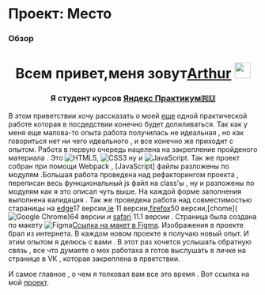 # Проект: Место

### Обзор

<h1 align="center">Всем привет,меня зовут<a href="https://vk.ru/arturchik_a" target="_blank">Arthur</a> 
<img src="https://github.com/blackcater/blackcater/raw/main/images/Hi.gif" height="32"/></h1>
<h3 align="center">Я студент курсов <a href="https://practicum.yandex.ru/" target="_blank">Яндекс Практикум🇷🇺</a></h3>

В этом приветствии хочу рассказать о моей [еще](https://ar4i23.github.io/russian-travel/index.html) одной практической работе которая в посдедствии конечно будет допиливаться. Так как у меня еще малова-то опыта работа получилась не идеальная , но как говориться нет ни чего идеального , и все конечно же приходит с опытом. Работа в первую очередь нацелена на закрепление пройденого материала . Это ![HTML5](https://img.shields.io/badge/html5-%23E34F26.svg?style=for-the-badge&logo=html5&logoColor=white), ![CSS3](https://img.shields.io/badge/css3-%231572B6.svg?style=for-the-badge&logo=css3&logoColor=white) ну и ![JavaScript](https://img.shields.io/badge/javascript-%23323330.svg?style=for-the-badge&logo=javascript&logoColor=%23F7DF1E). Так же проект собран при помощи Webpack , [JavaScript] файлы разложены по модулям .Большая работа проведена над рефакторингом проекта , переписан весь функциональный js файл на class'ы , ну и разложены по модулям как я это описал чуть выше. На каждой форме заполнения выполнена валидация . Так же проведена работа над совместимостью стараницы на [edge](<![Edge](https://img.shields.io/badge/Edge-0078D7?style=for-the-badge&logo=Microsoft-edge&logoColor=white)>)17 версии,[ie](<![IE](https://img.shields.io/badge/Internet%20Explorer-0076D6?style=for-the-badge&logo=Internet%20Explorer&logoColor=white)>) 11 версии,[firefox](<![Firefox](https://img.shields.io/badge/Firefox-FF7139?style=for-the-badge&logo=Firefox-Browser&logoColor=white)>)50 версии,[chome](![Google Chrome](https://img.shields.io/badge/Google%20Chrome-4285F4?style=for-the-badge&logo=GoogleChrome&logoColor=white))64 версии и [safari](<![Safari](https://img.shields.io/badge/Safari-000000?style=for-the-badge&logo=Safari&logoColor=white)>) 11.1 версии . Страница была создана по макету ![Figma](https://img.shields.io/badge/figma-%23F24E1E.svg?style=for-the-badge&logo=figma&logoColor=white)[Ссылка на макет в Figma](https://www.figma.com/file/2cn9N9jSkmxD84oJik7xL7/JavaScript.-Sprint-4?node-id=0%3A1). Изображения в проекте брал из интернета. В каждом новом проекте я получаю новый опыт. И этим опытом я делюсь с вами . В этот раз хочется услышать обратную связь , все что думаете о мох работаха я готов выслушать в личке на странице в VK , которая закреплена в прветствии.

И самое главное , о чем я толковал вам все это время . Вот ссылка на мой [проект](https://ar4i23.github.io/mesto/).
